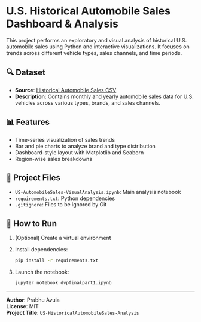 # U.S. Historical Automobile Sales Dashboard & Analysis

This project performs an exploratory and visual analysis of historical U.S. automobile sales using Python and interactive visualizations. It focuses on trends across different vehicle types, sales channels, and time periods.

## 🔍 Dataset

- **Source**: [Historical Automobile Sales CSV](https://cf-courses-data.s3.us.cloud-object-storage.appdomain.cloud/IBMDeveloperSkillsNetwork-DV0101EN-SkillsNetwork/Data%20Files/historical_automobile_sales.csv)
- **Description**: Contains monthly and yearly automobile sales data for U.S. vehicles across various types, brands, and sales channels.

## 📊 Features

- Time-series visualization of sales trends
- Bar and pie charts to analyze brand and type distribution
- Dashboard-style layout with Matplotlib and Seaborn
- Region-wise sales breakdowns

## 📁 Project Files

- `US-AutomobileSales-VisualAnalysis.ipynb`: Main analysis notebook
- `requirements.txt`: Python dependencies
- `.gitignore`: Files to be ignored by Git

## 🚀 How to Run

1. (Optional) Create a virtual environment
2. Install dependencies:
   ```bash
   pip install -r requirements.txt
   ```

3. Launch the notebook:
   ```bash
   jupyter notebook dvpfinalpart1.ipynb
   ```

---

**Author**: Prabhu Avula  
**License**: MIT  
**Project Title**: `US-HistoricalAutomobileSales-Analysis`
